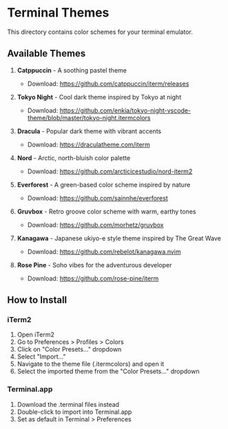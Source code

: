 # Terminal Themes

This directory contains color schemes for your terminal emulator.

## Available Themes

1. **Catppuccin** - A soothing pastel theme
   - Download: https://github.com/catppuccin/iterm/releases

2. **Tokyo Night** - Cool dark theme inspired by Tokyo at night
   - Download: https://github.com/enkia/tokyo-night-vscode-theme/blob/master/tokyo-night.itermcolors

3. **Dracula** - Popular dark theme with vibrant accents
   - Download: https://draculatheme.com/iterm

4. **Nord** - Arctic, north-bluish color palette
   - Download: https://github.com/arcticicestudio/nord-iterm2

5. **Everforest** - A green-based color scheme inspired by nature
   - Download: https://github.com/sainnhe/everforest

6. **Gruvbox** - Retro groove color scheme with warm, earthy tones
   - Download: https://github.com/morhetz/gruvbox

7. **Kanagawa** - Japanese ukiyo-e style theme inspired by The Great Wave
   - Download: https://github.com/rebelot/kanagawa.nvim

8. **Rose Pine** - Soho vibes for the adventurous developer
   - Download: https://github.com/rose-pine/iterm

## How to Install

### iTerm2
1. Open iTerm2
2. Go to Preferences > Profiles > Colors
3. Click on "Color Presets..." dropdown
4. Select "Import..."
5. Navigate to the theme file (.itermcolors) and open it
6. Select the imported theme from the "Color Presets..." dropdown

### Terminal.app
1. Download the .terminal files instead
2. Double-click to import into Terminal.app
3. Set as default in Terminal > Preferences